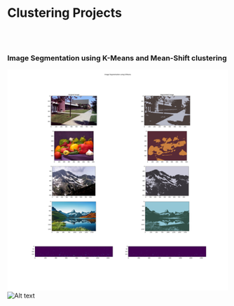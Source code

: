 # Clustering Projects
<br /><br />

### Image Segmentation using K-Means and Mean-Shift clustering
![Alt text](Image_Segmentation/Images/Image_Segmentation_K_MeansClustering.png "")
![Alt text](Image_Segmentation/Images/Avocado_Price_Prediction_XGBoost.png "")
<br /><br /><br /><br />

